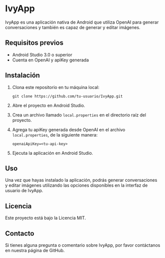 # IvyApp

IvyApp es una aplicación nativa de Android que utiliza OpenAI para generar conversaciones y también es capaz de generar y editar imágenes.

## Requisitos previos

- Android Studio 3.0 o superior
- Cuenta en OpenAI y apiKey generada

## Instalación

1. Clona este repositorio en tu máquina local:
    ```
    git clone https://github.com/tu-usuario/IvyApp.git
    ```

2. Abre el proyecto en Android Studio.
3. Crea un archivo llamado `local.properties` en el directorio raíz del proyecto.
4. Agrega tu apiKey generada desde OpenAI en el archivo `local.properties`, de la siguiente manera:
    ```
    openaiApiKey=<tu-api-key>
    ```

5. Ejecuta la aplicación en Android Studio.

## Uso

Una vez que hayas instalado la aplicación, podrás generar conversaciones y editar imágenes utilizando las opciones disponibles en la interfaz de usuario de IvyApp.


## Licencia

Este proyecto está bajo la Licencia MIT.

## Contacto

Si tienes alguna pregunta o comentario sobre IvyApp, por favor contáctanos en nuestra página de GitHub.
